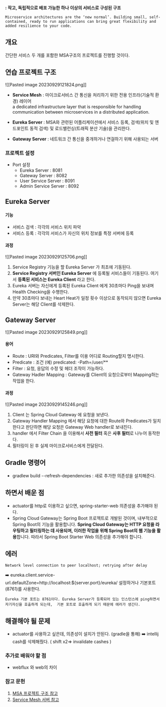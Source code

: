 **: 작고, 독립적으로 배포 가능한 하나 이상의 서비스로 구성된 구조**
```
Microservice architectures are the ‘new normal’. Building small, self-contained, ready to run applications can bring great flexibility and added resilience to your code.
```

## 개요
간단한 서비스 두 개를 포함한 MSA구조의 프로젝트를 진행할 것이다.

## 연습 프로젝트 구조

![[Pasted image 20230929121824.png]]
* **Service Mesh** : 마이크로서비스 간 통신을 처리하기 위한 전용 인프라(기술적 환경) 레이어  
	a dedicated infrastructure layer that is responsible for handling communication between microservices in a distributed application.

* **Eureka Server** : MSA와 관련된 어플리케이션에서 서비스 등록, 검색(위치 및 엔드포인트 동적 검색) 및 로드밸런싱(트래픽 분산 기술)을 관리한다.

* **Gateway Server** : 네트워크 간 통신을 중개하거나 연걸하기 위해 사용되는 서버

### 프로젝트 설정
* Port 설정
	* Eureka Server : 8081
	* Gateway Server : 8082
	* User Service Server : 8091
	* Admin Service Server : 8092


## Eureka Server

#### 기능
* 서비스 검색 : 각각의 서비스 위치 파악
* 서비스 등록 : 각각의 서비스가 자신의 위치 정보를 특정 서버에 등록

#### 과정

![[Pasted image 20230929125706.png]]

1. Service Registry 기능을 할 Eureka Server 가 최초에 기동된다.
2. **Service Registry 서버인 Eureka Server** 에 등록될 서비스들이 기동된다. 여기서 **등록된 서비스는 Eureka Client** 라고 한다.
3. Eureka 서버는 자신에게 등록된 Eureka Client 에게 30초마다 Ping을 보내며 Health Checking을 수행한다.
4. 만약 30초마다 보내는 Heart Heat가 일정 횟수 이상으로 동작되지 않으면 Eureka Server는 해당 Client를 삭제한다.


















## Gateway Server

![[Pasted image 20230929125849.png]]
#### 용어
* Route : URI와 Predicates, Filter를 이용 어디로 Routing할지 명시한다.
* Predicate : 조건 (예) predicated: -Path=/user/**
* Filter : 요청, 응답의 수정 및 헤더 조작이 가능하다.
* Gateway Hadler Mapping : Gateway를 Client의 요청으로부터 Mapping하는 작업을 한다.

#### 과정
![[Pasted image 20230929145246.png]]
1. Client 는 Spring Cloud Gateway 에 요청을 보낸다.
2. Gateway Handler Mapping 에서 해당 요청에 대한 Route와 Predicates가 일치한다고 판단하면 해당 요청은 Gateway Web handler로 보내진다.
3. handler 에서 Filter Chain 을 이용해서 **사전 필터** 혹은 **사후 필터**로 나누어 동작한다.
4. 필터링이 된 후 실제 마이크로서비스에게 전달된다.




## Gradle 명령어
* gradlew build --refresh-dependencies : 새로 추가한 의존성을 설치해준다.


## 하면서 배운 점
* actuator를 http로 이용하고 싶으면, spring-starter-web 의존성을 추가해야 된다.
* Spring Cloud Gateway는 Spring Boot 프로젝트로 개발된 것이며, 내부적으로 Spring Boot의 기능을 활용합니다. **Spring Cloud Gateway는 HTTP 요청을 라우팅하고 필터링하는 데 사용되며, 이러한 작업을 위해 Spring Boot의 웹 기능을 활용**합니다. 따라서 Spring Boot Starter Web 의존성을 추가해야 합니다.

## 에러
```
Network level connection to peer localhost; retrying after delay
```
➡️ eureka.client.service-url.defaultZone=http://localhost:${server.port}/eureka/
설정하거나 기본포트(8761)를 사용한다.

	Eureka 기본 포트는 8761이다. Eureka Server가 등록되어 있는 인스턴스에 ping하면서 자기자신을 호출하게 되는데,  기본 포트로 호출하게 되기 때문에 에러가 생긴다.

## 해결해야 될 문제
* actuator를 사용하고 싶은데, 의존성이 설치가 안된다. (gradle을 통해)
➡️ intellij cash를 삭제해줬다. ( shift x2=> invalidate cashes )

### 추가로 배워야 할 점
* webflux 와 web의 차이

### 참고 문헌

1. [MSA 프로젝트 구조 참고](https://wonit.tistory.com/506)
2. [Service Mesh 서버 참고](https://wonit.tistory.com/495?category=854728)
